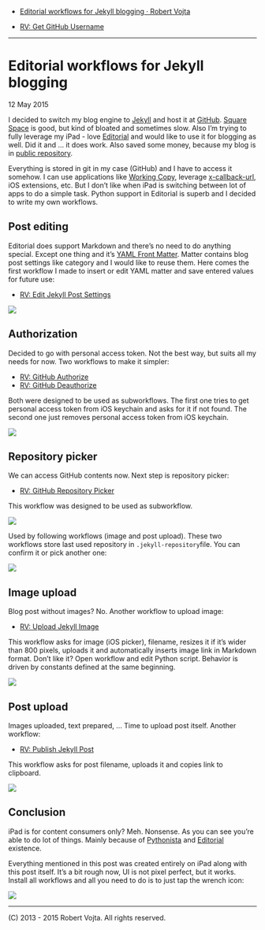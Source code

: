 - [Editorial workflows for Jekyll blogging · Robert Vojta](http://www.robertvojta.pro/2015/05/12/editorial-workflows-for-jekyll-blogging/)

- [RV: Get GitHub Username](http://www.editorial-workflows.com/workflow/5892638356013056/OyRAZAlfgN0)

* * *

# Editorial workflows for Jekyll blogging

12 May 2015

I decided to switch my blog engine to [Jekyll](http://jekyllrb.com) and host it at [GitHub](https://pages.github.com). [Square Space](http://www.squarespace.com) is good, but kind of bloated and sometimes slow. Also I’m trying to fully leverage my iPad - love [Editorial](http://omz-software.com/editorial/) and would like to use it for blogging as well. Did it and … it does work. Also saved some money, because my blog is in [public repository](https://github.com/robertvojta/robertvojta.github.io).

Everything is stored in git in my case (GitHub) and I have to access it somehow. I can use applications like [Working Copy](http://workingcopyapp.com), leverage [x-callback-url](http://x-callback-url.com), iOS extensions, etc. But I don’t like when iPad is switching between lot of apps to do a simple task. Python support in Editorial is superb and I decided to write my own workflows.

## Post editing

Editorial does support Markdown and there’s no need to do anything special.
Except one thing and it’s [YAML Front Matter](http://jekyllrb.com/docs/frontmatter/). Matter contains blog post settings like category and I would like to reuse them. Here comes the first workflow I made to insert or edit YAML matter and save entered values for future use:

  * [RV: Edit Jekyll Post Settings](http://www.editorial-workflows.com/workflow/5897508043620352/K5vl5H_YCBA)

![](/public/images/editorial-jekyll-post-settings.jpg)

## Authorization

Decided to go with personal access token. Not the best way, but suits all my needs for now. Two workflows to make it simpler:

  * [RV: GitHub Authorize](http://www.editorial-workflows.com/workflow/5825105095557120/1i4Z41ccOeY)
  * [RV: GitHub Deauthorize](http://www.editorial-workflows.com/workflow/5909219547021312/py1Hrt4A5Gc)

Both were designed to be used as subworkflows. The first one tries to get personal access token from iOS keychain and asks for it if not found. The second one just removes personal access token from iOS keychain.

![](/public/images/editorial-gh-authorize.jpg)

## Repository picker

We can access GitHub contents now. Next step is repository picker:

  * [RV: GitHub Repository Picker](http://www.editorial-workflows.com/workflow/5219762942509056/vJeCG3fhtjk)

This workflow was designed to be used as subworkflow.

![](/public/images/editorial-repository-picker.jpg)

Used by following workflows (image and post upload). These two workflows store
last used repository in `.jekyll-repository`file. You can confirm it or pick
another one:

![](/public/images/editorial-repository-confirmation.jpg)

## Image upload

Blog post without images? No. Another workflow to upload image:

  * [RV: Upload Jekyll Image](http://www.editorial-workflows.com/workflow/5879582930501632/5Sp64WWxQDs)

This workflow asks for image (iOS picker), filename, resizes it if it’s wider than 800 pixels, uploads it and automatically inserts image link in Markdown format. Don’t like it? Open workflow and edit Python script. Behavior is driven by constants defined at the same beginning.

![](/public/images/editorial-upload-image.jpg)

## Post upload

Images uploaded, text prepared, … Time to upload post itself. Another workflow:

  * [RV: Publish Jekyll Post](http://www.editorial-workflows.com/workflow/5813749671788544/LEaziSS3aDU)

This workflow asks for post filename, uploads it and copies link to clipboard.

![](/public/images/editorial-post-upload.jpg)

## Conclusion

iPad is for content consumers only? Meh. Nonsense. As you can see you’re able to do lot of things. Mainly because of [Pythonista](http://omz-software.com/pythonista/) and [Editorial](http://omz-software.com/editorial/) existence.

Everything mentioned in this post was created entirely on iPad along with this post itself. It’s a bit rough now, UI is not pixel perfect, but it works. Install all workflows and all you need to do is to just tap the wrench icon:

![](/public/images/editorial-jekyll-wrench.jpg)

* * *

(C) 2013 - 2015 Robert Vojta. All rights reserved.



